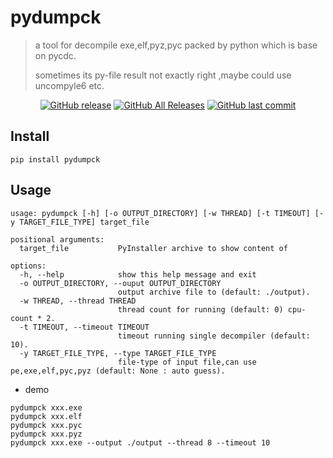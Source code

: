 # pydumpck
> a tool for decompile exe,elf,pyz,pyc packed by python which is base on pycdc.
>
> sometimes its py-file result not exactly right ,maybe could use uncompyle6 etc.



<p align="center">
<a href="https://github.com/serfend/pydumpck/releases"><img alt="GitHub release" src="https://img.shields.io/github/release/serfend/pydumpck.svg?style=flat-square" /></a>
<a href="https://github.com/serfend/pydumpck/releases"><img alt="GitHub All Releases" src="https://img.shields.io/github/downloads/serfend/pydumpck/total.svg?style=flat-square&color=%2364ff82" /></a>
<a href="https://github.com/serfend/pydumpck/commits"><img alt="GitHub last commit" src="https://img.shields.io/github/last-commit/serfend/pydumpck.svg?style=flat-square" /></a>
</p>

## Install

```shell
pip install pydumpck
```



## Usage

```shell
usage: pydumpck [-h] [-o OUTPUT_DIRECTORY] [-w THREAD] [-t TIMEOUT] [-y TARGET_FILE_TYPE] target_file

positional arguments:
  target_file           PyInstaller archive to show content of

options:
  -h, --help            show this help message and exit
  -o OUTPUT_DIRECTORY, --ouput OUTPUT_DIRECTORY
                        output archive file to (default: ./output).
  -w THREAD, --thread THREAD
                        thread count for running (default: 0) cpu-count * 2.
  -t TIMEOUT, --timeout TIMEOUT
                        timeout running single decompiler (default: 10).
  -y TARGET_FILE_TYPE, --type TARGET_FILE_TYPE
                        file-type of input file,can use pe,exe,elf,pyc,pyz (default: None : auto guess).
```

- demo

```shell
pydumpck xxx.exe
pydumpck xxx.elf
pydumpck xxx.pyc
pydumpck xxx.pyz
pydumpck xxx.exe --output ./output --thread 8 --timeout 10
```



